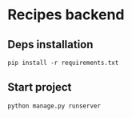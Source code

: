 # Recipes backend

## Deps installation

`pip install -r requirements.txt`

## Start project

`python manage.py runserver`